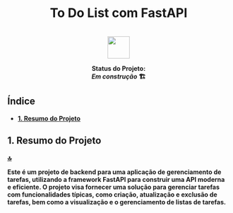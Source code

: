 <h1 align="center">To Do List com FastAPI</h1>

<div align="center">

<!-- ![funcionamento-site-gif](./src/images/postman-endpoints.gif) -->

<!-- Clique [**AQUI**](https://documenter.getpostman.com/view/28316385/2s9Ykq713o) para consultar a documentação da API! -->


<br>
  <a href="https://skillicons.dev">
    <img src="https://skillicons.dev/icons?i=python,fastapi,git,vscode" style="height: 50px;"/>
  </a>

<br>

<p align="center"><strong>Status do Projeto:<br> <i>Em construção</i> 🏗️</p>

</div>


## Índice

-   [1. Resumo do Projeto](#1-resumo-do-projeto)

## 1. Resumo do Projeto

[🔝](#índice)<br>

Este é um projeto de backend para uma aplicação de gerenciamento de tarefas, utilizando a framework FastAPI para construir uma API moderna e eficiente. O projeto visa fornecer uma solução para gerenciar tarefas com funcionalidades típicas, como criação, atualização e exclusão de tarefas, bem como a visualização e o gerenciamento de listas de tarefas.
